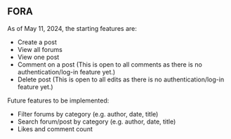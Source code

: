 ## FORA


As of May 11, 2024, the starting features are:

- Create a post
- View all forums
- View one post
- Comment on a post  (This is open to all comments as there is no authentication/log-in feature yet.)
- Delete post (This is open to all edits as there is no authentication/log-in feature yet.)


Future features to be implemented:
- Filter forums by category (e.g. author, date, title)
- Search forum/post by category (e.g. author, date, title)
- Likes and comment count 
